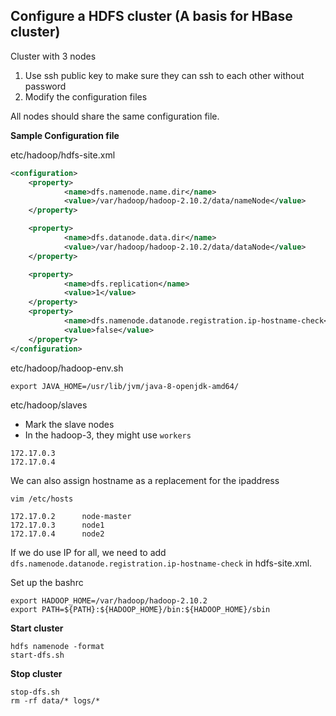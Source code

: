  ## Configure a HDFS cluster (A basis for HBase cluster)
 
Cluster with 3 nodes
1. Use ssh public key to make sure they can ssh to each other without password
2. Modify the configuration files

All nodes should share the same configuration file.

**Sample Configuration file**

etc/hadoop/hdfs-site.xml
```xml
<configuration>
    <property>
            <name>dfs.namenode.name.dir</name>
            <value>/var/hadoop/hadoop-2.10.2/data/nameNode</value>
    </property>

    <property>
            <name>dfs.datanode.data.dir</name>
            <value>/var/hadoop/hadoop-2.10.2/data/dataNode</value>
    </property>

    <property>
            <name>dfs.replication</name>
            <value>1</value>
    </property>
    <property>
            <name>dfs.namenode.datanode.registration.ip-hostname-check</name>
            <value>false</value>
    </property>
</configuration>
```

etc/hadoop/hadoop-env.sh
```shell
export JAVA_HOME=/usr/lib/jvm/java-8-openjdk-amd64/
```

etc/hadoop/slaves
* Mark the slave nodes
* In the hadoop-3, they might use `workers`
```shell
172.17.0.3
172.17.0.4
```

We can also assign hostname as a replacement for the ipaddress
```shell
vim /etc/hosts

172.17.0.2      node-master
172.17.0.3      node1
172.17.0.4      node2
```

If we do use IP for all, we need to add `dfs.namenode.datanode.registration.ip-hostname-check` in hdfs-site.xml.

Set up the bashrc
```shell
export HADOOP_HOME=/var/hadoop/hadoop-2.10.2
export PATH=${PATH}:${HADOOP_HOME}/bin:${HADOOP_HOME}/sbin
```

**Start cluster**
```shell
hdfs namenode -format
start-dfs.sh
```

**Stop cluster**
```shell
stop-dfs.sh
rm -rf data/* logs/*
```